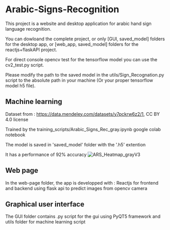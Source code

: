 # Arabic-Signs-Recognition
This project is a website and desktop application for arabic hand sign language recognition.

You can dowloand the complete project, or only [GUI, saved_model] folders for the desktop app, or [web_app, saved_model] folders for the reactjs+flaskAPI project.

For direct console opencv test for the tensorflow model you can use the cv2_test.py script.

Please modify the path to the saved model in the utils/Sign_Recognation.py script to the absolute path in your machine (Or your proper tensorflow model h5 file).




## Machine learning
Dataset from : https://data.mendeley.com/datasets/y7pckrw6z2/1, CC BY 4.0 license

Trained by the training_scripts/Arabic_Signs_Rec_gray.ipynb google colab notebook

The model is saved in 'saved_model' folder with the '.h5' extention

It has a performance of 92% accuracy
![ARS_Heatmap_grayV3](https://user-images.githubusercontent.com/86375309/168066530-10c87c52-76df-41d5-9587-2794018590f9.png)


## Web page
In the web-page folder, the app is developped with :
Reactjs for frontend and backend using flask api to predict images from opencv camera


## Graphical user interface
The GUI folder contains .py script for the gui using PyQT5 framework and utils folder for machine learning script

